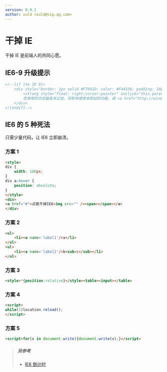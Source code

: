 ```yaml
---
version: 0.0.1
author: xuld <xuld@vip.qq.com>
---
```

# 干掉 IE
干掉 IE 是前端人的共同心愿。

## IE6-9 升级提示
```html demo
<!--[if lte IE 9]>
    <div style="border: 1px solid #F7941D; color: #F44336; padding: 10px 20px; background: #FEEFDA;text-align: center;">
        <strong style="float: right;cursor:pointer" onclick="this.parentNode.style.display='none'">&times;</strong>
        您使用的浏览器版本过低，将影响使用本网站的功能。请 <a href="http://windows.microsoft.com/zh-cn/windows/upgrade-your-browser" target="_blank">点此升级</a> 或下载更快更安全的 <a href="http://www.google.cn/intl/zh-CN/chrome/browser/desktop/index.html" target="_blank">谷歌浏览器</a> 或者 <a href="http://www.firefox.com.cn/download/" target="_blank">火狐浏览器</a>。
    </div>
<![endif]-->
```

## IE6 的 5 种死法
只需少量代码，让 IE6 立即崩溃。

### 方案 1
```html
<style>
div {
    width: 100px;
}
div a:hover {
    position: absolute;
}
</style>
<div>
<a href="#">点我干掉IE6<img src="" /><span></span></a>
</div>
```

### 方案 2
```html
<ul>
    <li><a name='label1'/>a</li>
</ul>
<ul>
    <li><a name='label2'/>b<sub>c</sub></li>
</ul>
```

### 方案 3
```html
<style>*{position:relative}</style><table><input></table>
```

### 方案 4
```html
<script>
while(1)location.reload();
</script>
```

### 方案 5
```html
<script>for(x in document.write){document.write(x);}</script>
```

> ##### 另参考
> - [IE6 倒计时](http://www.ie6countdown.com/)
